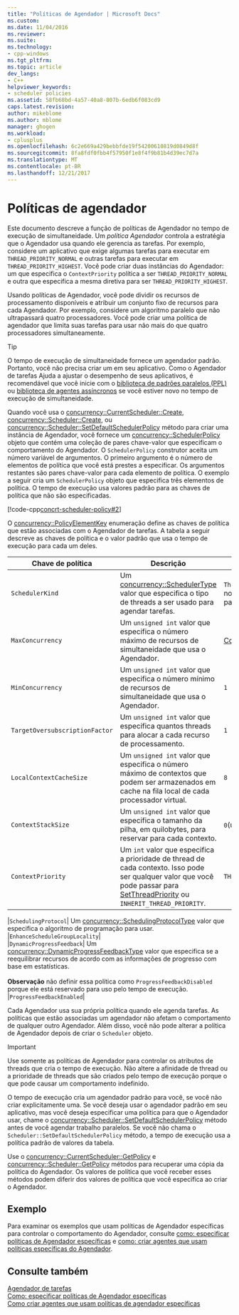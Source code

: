 ```yaml
---
title: "Políticas de Agendador | Microsoft Docs"
ms.custom: 
ms.date: 11/04/2016
ms.reviewer: 
ms.suite: 
ms.technology:
- cpp-windows
ms.tgt_pltfrm: 
ms.topic: article
dev_langs:
- C++
helpviewer_keywords:
- scheduler policies
ms.assetid: 58fb68bd-4a57-40a8-807b-6edb6f083cd9
caps.latest.revision: 
author: mikeblome
ms.author: mblome
manager: ghogen
ms.workload:
- cplusplus
ms.openlocfilehash: 6c2e669a429bebbfde19f54200610819d0849d8f
ms.sourcegitcommit: 8fa8fdf0fbb4f57950f1e8f4f9b81b4d39ec7d7a
ms.translationtype: MT
ms.contentlocale: pt-BR
ms.lasthandoff: 12/21/2017
---
```

# <a name="scheduler-policies"></a>Políticas de agendador
Este documento descreve a função de políticas de Agendador no tempo de execução de simultaneidade. Um *política Agendador* controla a estratégia que o Agendador usa quando ele gerencia as tarefas. Por exemplo, considere um aplicativo que exige algumas tarefas para executar em `THREAD_PRIORITY_NORMAL` e outras tarefas para executar em `THREAD_PRIORITY_HIGHEST`.  Você pode criar duas instâncias do Agendador: um que especifica o `ContextPriority` política a ser `THREAD_PRIORITY_NORMAL` e outra que especifica a mesma diretiva para ser `THREAD_PRIORITY_HIGHEST`.  
  
 Usando políticas de Agendador, você pode dividir os recursos de processamento disponíveis e atribuir um conjunto fixo de recursos para cada Agendador. Por exemplo, considere um algoritmo paralelo que não ultrapassará quatro processadores. Você pode criar uma política de agendador que limita suas tarefas para usar não mais do que quatro processadores simultaneamente.  
  
> [!TIP]
>  O tempo de execução de simultaneidade fornece um agendador padrão. Portanto, você não precisa criar um em seu aplicativo. Como o Agendador de tarefas Ajuda a ajustar o desempenho de seus aplicativos, é recomendável que você inicie com o [biblioteca de padrões paralelos (PPL)](../../parallel/concrt/parallel-patterns-library-ppl.md) ou [biblioteca de agentes assíncronos](../../parallel/concrt/asynchronous-agents-library.md) se você estiver novo no tempo de execução de simultaneidade.  
  
 Quando você usa o [concurrency::CurrentScheduler::Create](reference/currentscheduler-class.md#create), [concurrency::Scheduler::Create](reference/scheduler-class.md#create), ou [concurrency::Scheduler::SetDefaultSchedulerPolicy](reference/scheduler-class.md#setdefaultschedulerpolicy) método para criar uma instância de Agendador, você fornece um [concurrency::SchedulerPolicy](../../parallel/concrt/reference/schedulerpolicy-class.md) objeto que contém uma coleção de pares chave-valor que especificam o comportamento do Agendador. O `SchedulerPolicy` construtor aceita um número variável de argumentos. O primeiro argumento é o número de elementos de política que você está prestes a especificar. Os argumentos restantes são pares chave-valor para cada elemento de política. O exemplo a seguir cria um `SchedulerPolicy` objeto que especifica três elementos de política. O tempo de execução usa valores padrão para as chaves de política que não são especificadas.  

  
 [!code-cpp[concrt-scheduler-policy#2](../../parallel/concrt/codesnippet/cpp/scheduler-policies_1.cpp)]  
  

 O [concurrency::PolicyElementKey](reference/concurrency-namespace-enums.md#policyelementkey) enumeração define as chaves de política que estão associadas com o Agendador de tarefas. A tabela a seguir descreve as chaves de política e o valor padrão que usa o tempo de execução para cada um deles.  
  
|Chave de política|Descrição|Valor padrão|  
|----------------|-----------------|-------------------|  
|`SchedulerKind`|Um [concurrency::SchedulerType](reference/concurrency-namespace-enums.md#schedulertype) valor que especifica o tipo de threads a ser usado para agendar tarefas.|`ThreadScheduler`(use threads normais). Este é o único valor válido para essa chave.|  
|`MaxConcurrency`|Um `unsigned int` valor que especifica o número máximo de recursos de simultaneidade que usa o Agendador.|[Concurrency::MaxExecutionResources](reference/concurrency-namespace-constants1.md#maxexecutionresources)|  
|`MinConcurrency`|Um `unsigned int` valor que especifica o número mínimo de recursos de simultaneidade que usa o Agendador.|`1`|  
|`TargetOversubscriptionFactor`|Um `unsigned int` valor que especifica quantos threads para alocar a cada recurso de processamento.|`1`|  
|`LocalContextCacheSize`|Um `unsigned int` valor que especifica o número máximo de contextos que podem ser armazenados em cache na fila local de cada processador virtual.|`8`|  
|`ContextStackSize`|Um `unsigned int` valor que especifica o tamanho da pilha, em quilobytes, para reservar para cada contexto.|`0`(use o tamanho da pilha padrão)|  
|`ContextPriority`|Um `int` valor que especifica a prioridade de thread de cada contexto. Isso pode ser qualquer valor que você pode passar para [SetThreadPriority](http://msdn.microsoft.com/library/windows/desktop/ms686277) ou `INHERIT_THREAD_PRIORITY`.|`THREAD_PRIORITY_NORMAL`|  

|`SchedulingProtocol`| Um [concurrency::SchedulingProtocolType](reference/concurrency-namespace-enums.md#schedulingprotocoltype) valor que especifica o algoritmo de programação para usar. |`EnhanceScheduleGroupLocality`|  
|`DynamicProgressFeedback`| Um [concurrency::DynamicProgressFeedbackType](reference/concurrency-namespace-enums.md#dynamicprogressfeedbacktype) valor que especifica se a reequilibrar recursos de acordo com as informações de progresso com base em estatísticas.<br /><br /> **Observação** não definir essa política como `ProgressFeedbackDisabled` porque ele está reservado para uso pelo tempo de execução. |`ProgressFeedbackEnabled`|  

  
 Cada Agendador usa sua própria política quando ele agenda tarefas. As políticas que estão associadas um agendador não afetam o comportamento de qualquer outro Agendador. Além disso, você não pode alterar a política de Agendador depois de criar o `Scheduler` objeto.  
  
> [!IMPORTANT]
>  Use somente as políticas de Agendador para controlar os atributos de threads que cria o tempo de execução. Não altere a afinidade de thread ou a prioridade de threads que são criados pelo tempo de execução porque o que pode causar um comportamento indefinido.  
  
 O tempo de execução cria um agendador padrão para você, se você não criar explicitamente uma. Se você deseja usar o agendador padrão em seu aplicativo, mas você deseja especificar uma política para que o Agendador usar, chame o [concurrency::Scheduler::SetDefaultSchedulerPolicy](reference/scheduler-class.md#setdefaultschedulerpolicy) método antes de você agendar trabalho paralelos. Se você não chama o `Scheduler::SetDefaultSchedulerPolicy` método, a tempo de execução usa a política padrão de valores da tabela.  
  
 Use o [concurrency::CurrentScheduler::GetPolicy](reference/currentscheduler-class.md#getpolicy) e [concurrency::Scheduler::GetPolicy](reference/scheduler-class.md#getpolicy) métodos para recuperar uma cópia da política do Agendador. Os valores de política que você receber esses métodos podem diferir dos valores de política que você especifica ao criar o Agendador.  
  
## <a name="example"></a>Exemplo  
 Para examinar os exemplos que usam políticas de Agendador específicas para controlar o comportamento do Agendador, consulte [como: especificar políticas de Agendador específicas](../../parallel/concrt/how-to-specify-specific-scheduler-policies.md) e [como: criar agentes que usam políticas específicas do Agendador](../../parallel/concrt/how-to-create-agents-that-use-specific-scheduler-policies.md).  
  
## <a name="see-also"></a>Consulte também  
 [Agendador de tarefas](../../parallel/concrt/task-scheduler-concurrency-runtime.md)   
 [Como: especificar políticas de Agendador específicas](../../parallel/concrt/how-to-specify-specific-scheduler-policies.md)   
 [Como criar agentes que usam políticas de agendador específicas](../../parallel/concrt/how-to-create-agents-that-use-specific-scheduler-policies.md)

